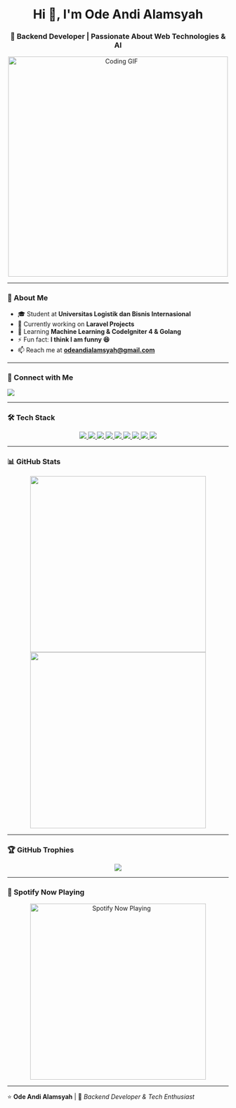 <h1 align="center">Hi 👋, I'm Ode Andi Alamsyah</h1>
<h3 align="center">🚀 Backend Developer | Passionate About Web Technologies & AI</h3>

<p align="center">
  <img src="https://media.giphy.com/media/qgQUggAC3Pfv687qPC/giphy.gif" width="500" alt="Coding GIF">
</p>

---

### 📌 About Me  
- 🎓 Student at **Universitas Logistik dan Bisnis Internasional**  
- 🔭 Currently working on **Laravel Projects**  
- 🌱 Learning **Machine Learning & CodeIgniter 4 & Golang**  
- ⚡ Fun fact: **I think I am funny 😆**  
- 📫 Reach me at **odeandialamsyah@gmail.com**  

---

### 🔗 Connect with Me  
<p align="left">
  <a href="https://instagram.com/odealmsyh_" target="_blank">
    <img src="https://img.shields.io/badge/-Instagram-E4405F?style=for-the-badge&logo=instagram&logoColor=white" />
  </a>
</p>

---

### 🛠️ Tech Stack  
<p align="center">
  <a href="https://laravel.com/" target="_blank">
    <img src="https://img.shields.io/badge/Laravel-F05340?style=for-the-badge&logo=laravel&logoColor=white" />
  </a>
  <a href="https://codeigniter.com/" target="_blank">
    <img src="https://img.shields.io/badge/CodeIgniter-EF4223?style=for-the-badge&logo=codeigniter&logoColor=white" />
  </a>
  <a href="https://www.php.net" target="_blank">
    <img src="https://img.shields.io/badge/PHP-777BB4?style=for-the-badge&logo=php&logoColor=white" />
  </a>
  <a href="https://www.mysql.com/" target="_blank">
    <img src="https://img.shields.io/badge/MySQL-4479A1?style=for-the-badge&logo=mysql&logoColor=white" />
  </a>
  <a href="https://www.mongodb.com/" target="_blank">
    <img src="https://img.shields.io/badge/MongoDB-4EA94B?style=for-the-badge&logo=mongodb&logoColor=white" />
  </a>
  <a href="https://www.python.org" target="_blank">
    <img src="https://img.shields.io/badge/Python-3776AB?style=for-the-badge&logo=python&logoColor=white" />
  </a>
  <a href="https://golang.org" target="_blank">
    <img src="https://img.shields.io/badge/Go-00ADD8?style=for-the-badge&logo=go&logoColor=white" />
  </a>
  <a href="https://tailwindcss.com/" target="_blank">
    <img src="https://img.shields.io/badge/Tailwind CSS-38B2AC?style=for-the-badge&logo=tailwind-css&logoColor=white" />
  </a>
  <a href="https://git-scm.com/" target="_blank">
    <img src="https://img.shields.io/badge/Git-F05032?style=for-the-badge&logo=git&logoColor=white" />
  </a>
</p>

---

### 📊 GitHub Stats  
<p align="center">
  <img src="https://github-readme-stats.vercel.app/api?username=odeandialamsyah&show_icons=true&theme=radical" width="400px">
  <img src="https://github-readme-streak-stats.herokuapp.com/?user=odeandialamsyah&theme=radical" width="400px">
</p>

---

### 🏆 GitHub Trophies  
<p align="center">
  <img src="https://github-profile-trophy.vercel.app/?username=odeandialamsyah&theme=darkhub&no-frame=true&no-bg=true&margin-w=10">
</p>

---

### 🎵 Spotify Now Playing  
<p align="center">
  <img src="https://novatorem-odeandialamsyah.vercel.app/api/spotify" alt="Spotify Now Playing" width="400px">
</p>

---

⭐ **Ode Andi Alamsyah** | 🚀 *Backend Developer & Tech Enthusiast*  
